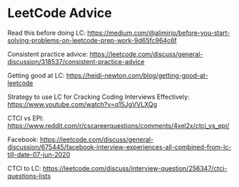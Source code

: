 # LeetCode Advice

Read this before doing LC:
https://medium.com/@alimirio/before-you-start-solving-problems-on-leetcode-prep-work-9d65fc964c6f

Consistent practice advice:
https://leetcode.com/discuss/general-discussion/318537/consistent-practice-advice

Getting good at LC:
https://heidi-newton.com/blog/getting-good-at-leetcode

Strategy to use LC for Cracking Coding Interviews Effectively:
https://www.youtube.com/watch?v=q15JgVVLXQg

CTCI vs EPI:
https://www.reddit.com/r/cscareerquestions/comments/4xel2x/ctci_vs_epi/

Facebook:
https://leetcode.com/discuss/general-discussion/675445/facebook-interview-experiences-all-combined-from-lc-till-date-07-jun-2020

CTCI to LC:
https://leetcode.com/discuss/interview-question/256347/ctci-questions-lists
